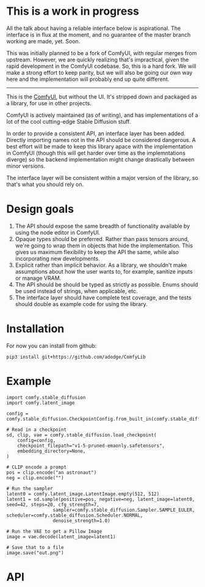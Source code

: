 # This is a work in progress

All the talk about having a reliable interface below is aspirational.  The
interface is in flux at the moment, and no guarantee of the master branch
working are made, yet.  Soon.

This was initially planned to be a fork of ComfyUI, with regular merges from
upstream.  However, we are quickly realizing that's impractical, given the
rapid development in the ComfyUI codebase.  So, this is a hard fork.  We will
make a strong effort to keep parity, but we will also be going our own way here
and the implementation will probably end up quite different.

----

This is the [ComfyUI](https://github.com/comfyanonymous/ComfyUI), but without
the UI.  It's stripped down and packaged as a library, for use in other projects.

ComfyUI is actively maintained (as of writing), and has implementations of a
lot of the cool cutting-edge Stable Diffusion stuff.

In order to provide a consistent API, an interface layer has
been added.  Directly importing names not in the API should be considered
dangerous.  A best effort will be made to keep this library apace with the
implementation in ComfyUI (though this will get harder over time as the
implemntations diverge) so the backend implementation might change drastically
between minor versions.

The interface layer will be consistent within a major version of the library,
so that's what you should rely on.

# Design goals

1. The API should expose the same breadth of functionality available by using
the node editor in ComfyUI.
2. Opaque types should be preferred.  Rather than pass tensors around, we're
going to wrap them in objects that hide the implementation.  This gives us
maximum flexibility to keep the API the same, while also incorporating new
developments.
3. Explicit rather than implicit behavior.  As a library, we shouldn't make
assumptions about how the user wants to, for example, sanitize inputs or manage
VRAM.
4. The API should be should be typed as strictly as possible.  Enums should be
used instead of strings, when applicable, etc.
5. The interface layer should have complete test coverage, and the tests should
double as example code for using the library.

# Installation

For now you can install from github:

```
pip3 install git+https://github.com/adodge/ComfyLib
```

# Example

```python3
import comfy.stable_diffusion
import comfy.latent_image

config = comfy.stable_diffusion.CheckpointConfig.from_built_in(comfy.stable_diffusion.BuiltInCheckpointConfigName.V1)

# Read in a checkpoint
sd, clip, vae = comfy.stable_diffusion.load_checkpoint(
    config=config,
    checkpoint_filepath="v1-5-pruned-emaonly.safetensors",
    embedding_directory=None,
)

# CLIP encode a prompt
pos = clip.encode("an astronaut")
neg = clip.encode("")

# Run the sampler
latent0 = comfy.latent_image.LatentImage.empty(512, 512)
latent1 = sd.sample(positive=pos, negative=neg, latent_image=latent0, seed=42, steps=20, cfg_strength=7,
                 sampler=comfy.stable_diffusion.Sampler.SAMPLE_EULER, scheduler=comfy.stable_diffusion.Scheduler.NORMAL,
                 denoise_strength=1.0)

# Run the VAE to get a Pillow Image
image = vae.decode(latent_image=latent1)

# Save that to a file
image.save("out.png")
```

# API


